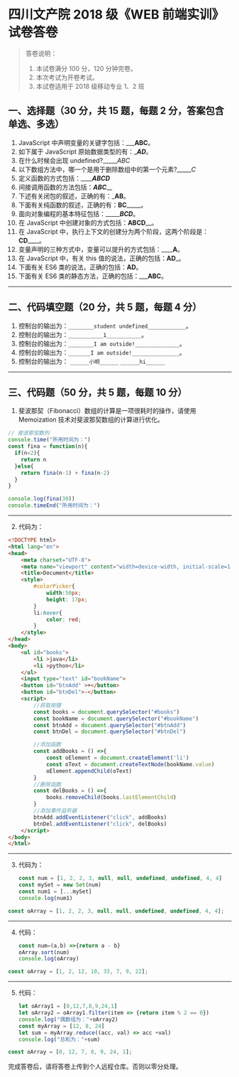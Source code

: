 # 四川文产院 2018 级《WEB 前端实训》试卷答卷

> 答卷说明：
> 1. 本试卷满分 100 分，120 分钟完卷。
> 2. 本次考试为开卷考试。
> 3. 本试卷适用于 2018 级移动专业 1、2 班

## 一、选择题（30 分，共 15 题，每题 2 分，答案包含单选、多选）

1. JavaScript 中声明变量的关键字包括：_______ABC____。
2. 如下属于 JavaScript 原始数据类型的有：______AD_____。
3. 在什么时候会出现 undefined?______ABC_
4. 以下数组方法中，哪一个是用于删除数组中的第一个元素?______C_
5. 定义函数的方式包括：_______ABCD___
6. 间接调用函数的方法包括：_____ABC_______
7. 下述有关闭包的叙述，正确的有：_______AB______。
8. 下面有关纯函数的叙述，正确的有：______BC___________。
9. 面向对象编程的基本特征包括：____________BCD_______。
10. 在 JavaScript 中创建对象的方式包括：______ABCD________。
11. 在 JavaScript 中，执行上下文的创建分为两个阶段，这两个阶段是：____CD________。
12. 变量声明的三种方式中，变量可以提升的方式包括：______A__。
13. 在 JavaScript 中，有关 this 值的说法，正确的包括：______AD_______。
14. 下面有关 ES6 类的说法，正确的包括：______AD______。
15. 下面有关 ES6 类的静态方法，正确的包括：_____ABC__。

------

## 二、代码填空题（20 分，共 5 题，每题 4 分）

1. 控制台的输出为：`________student undefined____________`。
2. 控制台的输出为：`___________1___________`。
3. 控制台的输出为：`________I am outside!______________`。
4. 控制台的输出为：`_______I am outside!_______________`。
5. 控制台的输出为：
    `______小明______`
    `______hi______`
-------

## 三、代码题（50 分，共 5 题，每题 10 分）

1. 斐波那契（Fibonacci）数组的计算是一项很耗时的操作，请使用 Memoization 技术对斐波那契数组的计算进行优化。

```js
// 斐波那契数列
console.time("所用时间为：")
const fina = function(n){
  if(n<2){
    return n
  }else{
    return fina(n-1) + fina(n-2)
  }
}

console.log(fina(30))
console.timeEnd("所用时间为：")
```

-------

2. 代码为：

```html
<!DOCTYPE html>
<html lang="en">
<head>
    <meta charset="UTF-8">
    <meta name="viewport" content="width=device-width, initial-scale=1.0">
    <title>Document</title>
    <style>
        #colorPicker{
            width:50px;
            height: 17px;
        }
        li:hover{
            color: red;
        }
    </style>
</head>
<body>
    <ul id="books">
        <li >java</li>
        <li >python</li>
    </ul>
    <input type="text" id="bookName">
    <button id="btnAdd" >+</button>
    <button id="btnDel">-</button>
    <script>
        //获取按键
        const books = document.querySelector("#books")
        const bookName = document.querySelector("#bookName")
        const btnAdd = document.querySelector("#btnAdd")
        const btnDel = document.querySelector("#btnDel")

        //添加函数
        const addBooks = () =>{
            const oElement = document.createElement('li')
            const oText = document.createTextNode(bookName.value)
            oElement.appendChild(oText)
        }
        //删除函数
        const delBooks = () =>{
            books.removeChild(books.lastElementChild)
        }
        //添加事件监听器
        btnAdd.addEventListener("click", addBooks)
        btnDel.addEventListener("click", delBooks)
    </script>
</body>
</html>
```

-------

3. 代码为：

   ```js
   const num = [1, 2, 2, 3, null, null, undefined, undefined, 4, 4]
   const mySet = new Set(num)    
   const num1 = [...mySet]
   console.log(num1)
   ```

```js
const oArray = [1, 2, 2, 3, null, null, undefined, undefined, 4, 4];

```

-------

4. 代码：

   ```js
   const num=(a,b) =>{return a - b}
   oArray.sort(num)   
   console.log(oArray)
   ```

```js
const oArray = [1, 2, 12, 10, 33, 7, 9, 22];

```

-------

5. 代码：

   ```js
   let oArray1 = [0,12,7,8,9,24,1]
   let oArray2 = oArray1.filter(item => {return item % 2 == 0})
   console.log("偶数组为："+oArray2)
   const myArray = [12, 8, 24]
   let sum = myArray.reduce((acc, val) => acc +val)
   console.log("总和为："+sum)
   ```

```js
const oArray = [0, 12, 7, 8, 9, 24, 1];

```





完成答卷后，请将答卷上传到个人远程仓库。否则以零分处理。

​        